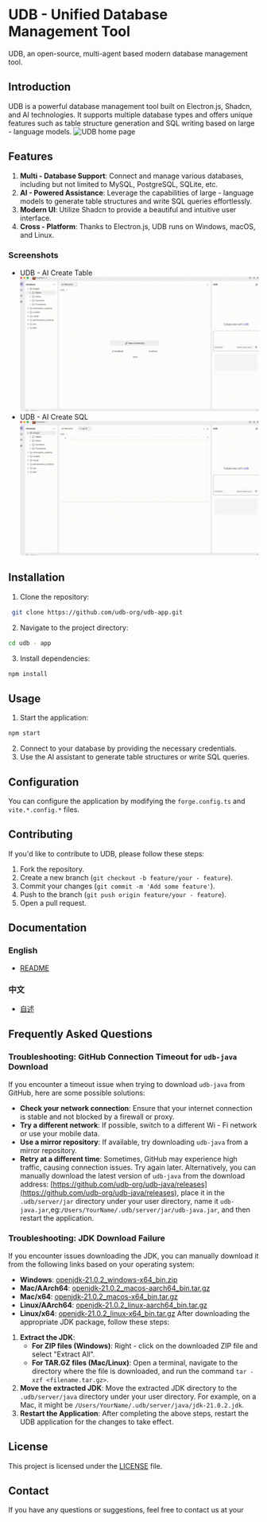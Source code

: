 # UDB - Unified Database Management Tool
UDB, an open-source, multi-agent based modern database management tool.
## Introduction
UDB is a powerful database management tool built on Electron.js, Shadcn, and AI technologies. It supports multiple database types and offers unique features such as table structure generation and SQL writing based on large - language models.
![UDB home page ](./images/Screenshots/Screenshot%202025-05-29%20at%205.02.22 PM.png)
## Features
1. **Multi - Database Support**: Connect and manage various databases, including but not limited to MySQL, PostgreSQL, SQLite, etc.
2. **AI - Powered Assistance**: Leverage the capabilities of large - language models to generate table structures and write SQL queries effortlessly.
3. **Modern UI**: Utilize Shadcn to provide a beautiful and intuitive user interface.
4. **Cross - Platform**: Thanks to Electron.js, UDB runs on Windows, macOS, and Linux.
### Screenshots
-  UDB - AI Create Table
![UDB ai table](./images/Screenshots/ai_table.gif)
-  UDB - AI Create SQL
![UDB ai sql](./images/Screenshots/ai_sql.gif)
## Installation
1. Clone the repository:
```bash
 git clone https://github.com/udb-org/udb-app.git
```
2. Navigate to the project directory:
```bash
cd udb - app
```
3. Install dependencies:
```bash
npm install
```
## Usage
1. Start the application:
```bash
npm start
```
2. Connect to your database by providing the necessary credentials.
3. Use the AI assistant to generate table structures or write SQL queries.
## Configuration
You can configure the application by modifying the `forge.config.ts` and `vite.*.config.*` files.
## Contributing
If you'd like to contribute to UDB, please follow these steps:
1. Fork the repository.
2. Create a new branch (`git checkout -b feature/your - feature`).
3. Commit your changes (`git commit -m 'Add some feature'`).
4. Push to the branch (`git push origin feature/your - feature`).
5. Open a pull request.
## Documentation
### English
- [README](README.md)
### 中文
- [自述](/docs/zh/README.md)
## Frequently Asked Questions
### Troubleshooting: GitHub Connection Timeout for `udb-java` Download
If you encounter a timeout issue when trying to download `udb-java` from GitHub, here are some possible solutions:
- **Check your network connection**: Ensure that your internet connection is stable and not blocked by a firewall or proxy.
- **Try a different network**: If possible, switch to a different Wi - Fi network or use your mobile data.
- **Use a mirror repository**: If available, try downloading `udb-java` from a mirror repository.
- **Retry at a different time**: Sometimes, GitHub may experience high traffic, causing connection issues. Try again later.
Alternatively, you can manually download the latest version of `udb-java` from the download address: [https://github.com/udb-org/udb-java/releases](https://github.com/udb-org/udb-java/releases), place it in the `.udb/server/jar` directory under your user directory, name it `udb-java.jar`,eg:`/Users/YourName/.udb/server/jar/udb-java.jar`, and then restart the application.
### Troubleshooting: JDK Download Failure
If you encounter issues downloading the JDK, you can manually download it from the following links based on your operating system:
- **Windows**: [openjdk-21.0.2_windows-x64_bin.zip](https://download.java.net/java/GA/jdk21.0.2/f2283984656d49d69e91c558476027ac/13/GPL/openjdk-21.0.2_windows-x64_bin.zip)
- **Mac/AArch64**: [openjdk-21.0.2_macos-aarch64_bin.tar.gz](https://download.java.net/java/GA/jdk21.0.2/f2283984656d49d69e91c558476027ac/13/GPL/openjdk-21.0.2_macos-aarch64_bin.tar.gz)
- **Mac/x64**: [openjdk-21.0.2_macos-x64_bin.tar.gz](https://download.java.net/java/GA/jdk21.0.2/f2283984656d49d69e91c558476027ac/13/GPL/openjdk-21.0.2_macos-x64_bin.tar.gz)
- **Linux/AArch64**: [openjdk-21.0.2_linux-aarch64_bin.tar.gz](https://download.java.net/java/GA/jdk21.0.2/f2283984656d49d69e91c558476027ac/13/GPL/openjdk-21.0.2_linux-aarch64_bin.tar.gz)
- **Linux/x64**: [openjdk-21.0.2_linux-x64_bin.tar.gz](https://download.java.net/java/GA/jdk21.0.2/f2283984656d49d69e91c558476027ac/13/GPL/openjdk-21.0.2_linux-x64_bin.tar.gz)
After downloading the appropriate JDK package, follow these steps:
1. **Extract the JDK**:
   - **For ZIP files (Windows)**: Right - click on the downloaded ZIP file and select "Extract All".
   - **For TAR.GZ files (Mac/Linux)**: Open a terminal, navigate to the directory where the file is downloaded, and run the command `tar -xzf <filename.tar.gz>`.
2. **Move the extracted JDK**: Move the extracted JDK directory to the `.udb/server/java` directory under your user directory. For example, on a Mac, it might be `/Users/YourName/.udb/server/java/jdk-21.0.2.jdk`.
3. **Restart the Application**: After completing the above steps, restart the UDB application for the changes to take effect.
## License
This project is licensed under the [LICENSE](LICENSE) file.
## Contact
If you have any questions or suggestions, feel free to contact us at your
